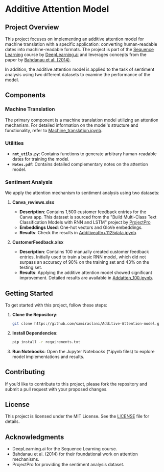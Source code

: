# Additive Attention Model

## Project Overview

This project focuses on implementing an additive attention model for machine translation with a specific application: converting human-readable dates into machine-readable formats. The project is part of the [Sequence Learning](https://www.coursera.org/learn/nlp-sequence-models) course by [DeepLearning.ai](deeplearning.ai) and leverages concepts from the paper by [Bahdanau et al. (2014)](https://doi.org/10.48550/arXiv.1409.0473).

In addition, the additive attention model is applied to the task of sentiment analysis using two different datasets to examine the performance of the model. 

## Components

### Machine Translation

The primary component is a machine translation model utilizing an attention mechanism. For detailed information on the model's structure and functionality, refer to [Machine_translation.ipynb](Machine_translation.ipynb/).

### Utilities

- **`nmt_utils.py`**: Contains functions to generate arbitrary human-readable dates for training the model.
- **`Notes.pdf`**: Contains detailed complementary notes on the attention model. 


### Sentiment Analysis

We apply the attention mechanism to sentiment analysis using two datasets:

1. **Canva_reviews.xlsx**
   - **Description**: Contains 1,500 customer feedback entries for the Canva app. This dataset is sourced from the "Build Multi-Class Text Classification Models with RNN and LSTM" project by [ProjectPro](https://www.projectpro.io/)
   - **Embeddings Used**: One-hot vectors and GloVe embeddings.
   - **Results**: Check the results in [Additiveattn+1125data.ipynb](Additiveattn+1125data.ipynb/).

2. **CustomerFeedback.xlsx**
   - **Description**: Contains 100 manually created customer feedback entries. Initially used to train a basic RNN model, which did not surpass an accuracy of 90% on the training set and 43% on the testing set.
   - **Results**: Applying the additive attention model showed significant improvement. Detailed results are available in [Addatten_100.ipynb](Addatten_100.ipynb/).

## Getting Started

To get started with this project, follow these steps:

1. **Clone the Repository**:
   ```bash
   git clone https://github.com/samiraslani/Additive-Attention-model.git

2. **Install Dependencies**:
   ```bash
   pip install -r requirements.txt

3. **Run Notebooks**:
   Open the Jupyter Notebooks (*.ipynb files) to explore model implementations and results.
   
## Contributing

If you’d like to contribute to this project, please fork the repository and submit a pull request with your proposed changes.

## License

This project is licensed under the MIT License. See the [LICENSE](link-to-license) file for details.

## Acknowledgments

- DeepLearning.ai for the Sequence Learning course.
- Bahdanau et al. (2014) for their foundational work on attention mechanisms.
- ProjectPro for providing the sentiment analysis dataset.
